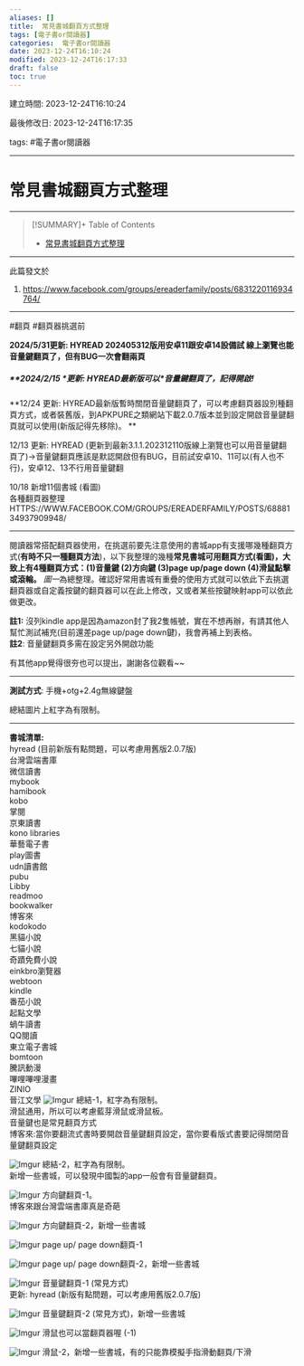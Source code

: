 ```yaml
---
aliases: []
title:  常見書城翻頁方式整理
tags: [電子書or閱讀器]
categories:  電子書or閱讀器
date: 2023-12-24T16:10:24
modified: 2023-12-24T16:17:33
draft: false
toc: true
---
```


建立時間: 2023-12-24T16:10:24

最後修改日: 2023-12-24T16:17:35

tags:  #電子書or閱讀器

---
# 常見書城翻頁方式整理

---

>[!SUMMARY]+ Table of Contents
>- [常見書城翻頁方式整理](常見書城翻頁方式整理.md#常見書城翻頁方式整理)

---
此篇發文於
1. https://www.facebook.com/groups/ereaderfamily/posts/6831220116934764/

---
 #翻頁 #翻頁器挑選前

**2024/5/31更新: HYREAD 202405312版用安卓11跟安卓14設備試 線上瀏覽也能音量鍵翻頁了，但有BUG一次會翻兩頁**

##### **2024/2/15 \**更新: HYREAD最新版可以\**音量鍵翻頁了，記得開啟!**

**12/24 更新: HYREAD最新版暫時關閉音量鍵翻頁了，可以考慮翻頁器設別種翻頁方式，或者裝舊版，到APKPURE之類網站下載2.0.7版本並到設定開啟音量鍵翻頁就可以使用(新版記得先移除)。 **

12/13 更新: HYREAD (更新到最新3.1.1.202312110版線上瀏覽也可以用音量鍵翻頁了)→音量鍵翻頁應該是默認開啟但有BUG，目前試安卓10、11可以(有人也不行)，安卓12、13不行用音量鍵翻  

10/18 新增11個書城 (看圖)  
各種翻頁器整理 HTTPS://WWW.FACEBOOK.COM/GROUPS/EREADERFAMILY/POSTS/6888134937909948/  

---

閱讀器常搭配翻頁器使用，在挑選前要先注意使用的書城app有支援哪幾種翻頁方式(**有時不只一種翻頁方法**)，以下我整理的幾種**常見書城可用翻頁方式(看圖)，大致上有4種翻頁方式：(1)音量鍵 (2)方向鍵 (3)page up/page down (4)滑鼠點擊或滾輪。** *圖一*為總整理。確認好常用書城有重疊的使用方式就可以依此下去挑選翻頁器或自定義按鍵的翻頁器可以在此上修改，又或者某些按鍵映射app可以依此做更改。  

**註1:** 沒列kindle app是因為amazon封了我2隻帳號，實在不想再辦，有請其他人幫忙測試補充(目前還差page up/page down鍵)，我會再補上到表格。  
**註2**: 音量鍵翻頁多需在設定另外開啟功能

有其他app覺得很夯也可以提出，謝謝各位觀看~~  

---
**測試方式**: 手機+otg+2.4g無線鍵盤

總結圖片上紅字為有限制。  

---

**書城清單:**  
hyread (目前新版有點問題，可以考慮用舊版2.0.7版)  
台灣雲端書庫  
微信讀書  
mybook  
hamibook  
kobo  
掌閱  
京東讀書  
kono libraries  
華藝電子書  
play圖書  
udn讀書館  
pubu  
Libby  
readmoo  
bookwalker  
博客來  
kodokodo  
黑貓小說  
七貓小說  
奇蹟免費小說  
einkbro瀏覽器  
webtoon  
kindle  
番茄小說  
起點文學  
蝸牛讀書  
QQ閱讀  
東立電子書城  
bomtoon  
騰訊動漫  
嗶哩嗶哩漫畫  
ZINIO  
晉江文學
![Imgur](https://i.imgur.com/xlocU1s.png)
總結-1，紅字為有限制。  
滑鼠通用，所以可以考慮藍芽滑鼠或滑鼠板。  
音量鍵也是常見翻頁方式  
博客來:當你要翻流式書時要開啟音量鍵翻頁設定，當你要看版式書要記得關閉音量鍵翻頁設定

![Imgur](https://i.imgur.com/totpF6H.png)
總結-2，紅字為有限制。  
新增一些書城，可以發現中國製的app一般會有音量鍵翻頁。

![Imgur](https://i.imgur.com/mDNbyHA.png)
方向鍵翻頁-1。  
博客來跟台灣雲端書庫真是奇葩

![Imgur](https://i.imgur.com/7Vl2ZWU.png)
方向鍵翻頁-2，新增一些書城

![Imgur](https://i.imgur.com/MTDCKOI.png)
page up/ page down翻頁-1

![Imgur](https://i.imgur.com/5jckPEs.png)
page up/ page down翻頁-2，新增一些書城

![Imgur](https://i.imgur.com/ymHm0rW.png)
音量鍵翻頁-1 (常見方式)  
更新: hyread (新版有點問題，可以考慮用舊版2.0.7版)

![Imgur](https://i.imgur.com/HVTpEJm.png)
音量鍵翻頁-2 (常見方式)，新增一些書城

![Imgur](https://i.imgur.com/Z1kHA29.png)
滑鼠也可以當翻頁器喔 (-1)

![Imgur](https://i.imgur.com/52Cik8Z.png)
滑鼠-2，新增一些書城，有的只能靠模擬手指滑動翻頁/下滑